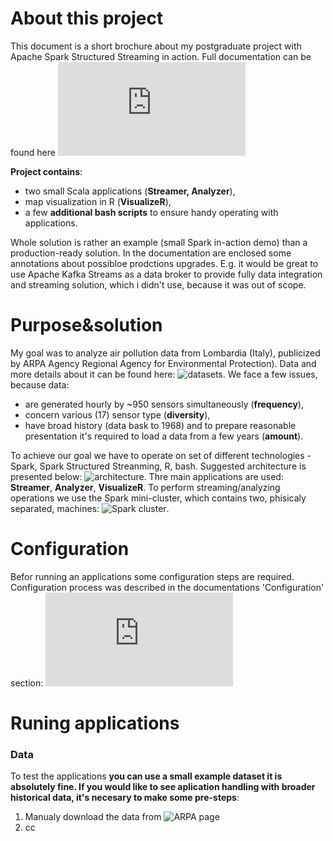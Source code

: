 # About this project
This document is a short brochure about my postgraduate project with Apache Spark Structured Streaming in action. Full documentation can be found here ![documentation](https://github.com/tomaszkubat/SparkStreaming/tree/master/doc/documentation.pdf)

**Project contains**:
- two small Scala applications (**Streamer, Analyzer**),
- map visualization in R (**VisualizeR**),
- a few **additional bash scripts** to ensure handy operating with applications.

Whole solution is rather an example (small Spark in-action demo) than a production-ready solution. In the documentation are enclosed some annotations about possibloe prodctions upgrades. E.g. it would be great to use Apache Kafka Streams as a data broker to provide fully data integration and streaming solution, which i didn't use, because it was out of scope.


# Purpose&solution
My goal was to analyze air pollution data from Lombardia (Italy), publicized by ARPA Agency Regional Agency for Environmental Protection). Data and more details about it can be found here: ![datasets](https://dati.lombardia.it/stories/s/auv9-c2sj). We face a few issues, because data:  
- are generated hourly by ~950 sensors simultaneously (**frequency**),
- concern various (17) sensor type (**diversity**),
- have broad history (data bask to 1968) and to prepare reasonable presentation it's required to load a data from a few years (**amount**).

To achieve our goal we have to operate on set of different technologies - Spark, Spark Structured Streanming, R, bash. Suggested architecture is presented below: ![architecture](https://github.com/tomaszkubat/SparkStreaming/tree/master/doc/img/fin/cluster.png).
Thre main applications are used: **Streamer**, **Analyzer**, **VisualizeR**. To perform streaming/analyzing operations we use the Spark mini-cluster, which contains two, phisicaly separated, machines:
![Spark cluster](https://github.com/tomaszkubat/SparkStreaming/tree/master/doc/img/fin/architecture.png).


# Configuration
Befor running an applications some configuration steps are required. Configuration process was described in the documentations 'Configuration' section: ![documentation](https://github.com/tomaszkubat/SparkStreaming/tree/master/doc/documentation.pdf)


# Runing applications
### Data
To test the applications **you can use a small example dataset it is absolutely fine. If you would like to see aplication handling with broader historical data, it's necesary to make some pre-steps**:
1) Manualy download the data from ![ARPA page](https://dati.lombardia.it/stories/s/auv9-c2sj)
2) cc  
